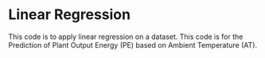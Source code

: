 # Linear Regression
This code is to apply linear regression on a dataset. 
This code is for the Prediction of Plant Output Energy (PE) based on Ambient Temperature (AT).

